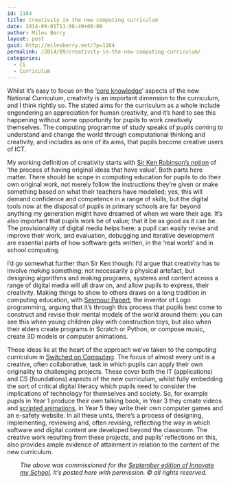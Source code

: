 ```yaml
---
id: 1164
title: Creativity in the new computing curriculum
date: 2014-09-01T11:08:49+00:00
author: Miles Berry
layout: post
guid: http://milesberry.net/?p=1164
permalink: /2014/09/creativity-in-the-new-computing-curriculum/
categories:
  - CS
  - Curriculum
---
```

Whilst it’s easy to focus on the ‘[core knowledge](http://blogs.spectator.co.uk/coffeehouse/2013/04/michael-goves-planned-national-curriculum-is-designed-to-renew-teaching-as-a-vocation/)’ aspects of the new National Curriculum, creativity is an important dimension to the curriculum, and I think rightly so. The stated aims for the curriculum as a whole include engendering an appreciation for human creativity, and it’s hard to see this happening without some opportunity for pupils to work creatively themselves. The computing programme of study speaks of pupils coming to understand and change the world through computational thinking and creativity, and includes as one of its aims, that pupils become creative users of ICT.

My working definition of creativity starts with [Sir Ken Robinson’s notion](http://books.google.co.uk/books?id=kWc7RyRoBjsC&pg=PT116&dq=%22the+process+of+having+original+ideas+that+have+value%22&hl=en&sa=X&ei=U7P9U56FFczgavrfgugN&ved=0CCAQ6AEwAA#v=onepage&q=%22the%20process%20of%20having%20original%20ideas%20that%20have%20value%22&f=false) of ‘the process of having original ideas that have value’. Both parts here matter. There should be scope in computing education for pupils to do their own original work, not merely follow the instructions they’re given or make something based on what their teachers have modelled; yes, this will demand confidence and competence in a range of skills, but the digital tools now at the disposal of pupils in primary schools are far beyond anything my generation might have dreamed of when we were their age. It’s also important that pupils work be of value; that it be as good as it can be. The provisionality of digital media helps here: a pupil can easily revise and improve their work, and evaluation, debugging and iterative development are essential parts of how software gets written, in the ‘real world’ and in school computing.

I’d go somewhat further than Sir Ken though: I’d argue that creativity has to involve _making_ something: not necessarily a physical artefact, but designing algorithms and making programs, systems and content across a range of digital media will all draw on, and allow pupils to express, their creativity. Making things to show to others draws on a long tradition in computing education, with [Seymour Papert](http://www.papert.org/articles/SituatingConstructionism.html), the inventor of Logo programming, arguing that it’s through this process that pupils best come to construct and revise their mental models of the world around them: you can see this when young children play with construction toys, but also when their elders create programs in Scratch or Python, or compose music, create 3D models or computer animations.

These ideas lie at the heart of the approach we’ve taken to the computing curriculum in [Switched on Computing](http://www.switchedoncomputing.co.uk/). The focus of almost every unit is a creative, often collaborative, task in which pupils can apply their own originality to challenging projects. These cover both the IT (applications) and CS (foundations) aspects of the new curriculum, whilst fully embedding the sort of critical digital literacy which pupils need to consider the implications of technology for themselves and society. So, for example pupils in Year 1 produce their own talking book, in Year 3 they create videos and [scripted animations](http://www.risingstars-uk.com/uploads/publications/1336.pdf), in Year 5 they write their own computer games and an e-safety website. In all these units, there’s a process of designing, implementing, reviewing and, often revising, reflecting the way in which software and digital content are developed beyond the classroom. The creative work resulting from these projects, and pupils’ reflections on this, also provides ample evidence of attainment in relation to the content of the new curriculum.

<p style="padding-left: 30px;">
  <em>The above was commissioned for the <a href="http://www.innovatemyschool.com/industry-expert-articles/item/1081-creativity-in-the-new-computing-curriculum.html">September edition of Innovate my School</a>. It&#8217;s posted here with permission. © all rights reserved.</em>
</p>
